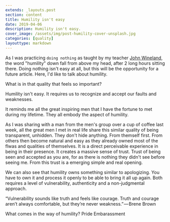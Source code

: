 ```yaml
---
extends: _layouts.post
section: content
title: Humility isn't easy
date: 2019-04-06
description: Humility isn't easy.
cover_image: /assets/img/post-humility-cover-unsplash.jpg
categories: [quality]
layouttype: markdown
---
```


As I was practicing ```doing nothing``` as taught by my teacher [John Wineland](http://www.johnwineland.com), the word "humility" down fall from above my head, after 2 long hours sitting there. Doing nothing isn't easy at all, but this will be the opportunity for a future article. Here, I'd like to talk about humility.

What is in that quality that feels so important?

Humility isn't easy. It requires us to recognize and accept our faults and weaknesses.

It reminds me all the great inspiring men that I have the fortune to met during my lifetime. They all embody the aspect of humility.

As I was sharing with a man from the men's group over a cup of coffee last week, all the great men I met in real life share this similar quality of being transparent, unhidden. They don't hide anything. From themself first. From others then become natural and easy as they already owned most of the flwas and qualities of themselves. It is a direct perceivable experience in being in their presence. It creates a massive sense of trust. Trust of being seen and accepted as you are, for as there is nothing they didn't see before seeing me.
From this trust is a emerging simple and real opening.

We can also see that humility owns something similar to apologizing.
You have to own it and process it openly to be able to bring it all up again.
Both requires a level of vulnerability, authenticity and a non-judgmental approach.

“Vulnerability sounds like truth and feels like courage. Truth and courage aren’t always comfortable, but they’re never weakness.” — Brene Brown

What comes in the way of humility?
Pride
Embarassment
